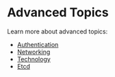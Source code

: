 # Advanced Topics

Learn more about advanced topics:

* [Authentication](authentication.md)
* [Networking](networking.md)
* [Technology](technology.md)
* [Etcd](etcd.md)

